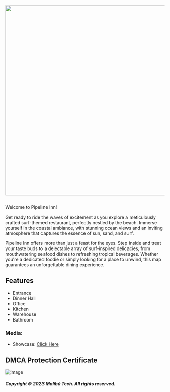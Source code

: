 <div id="header" align="center">
  <img src="https://cdn.discordapp.com/attachments/1036244419881476106/1145738722147569684/Thumbnail_Youtube_Pipeline_INN.png" width="600"/>
</div>

##
Welcome to Pipeline Inn!

Get ready to ride the waves of excitement as you explore a meticulously crafted surf-themed restaurant, perfectly nestled by the beach. Immerse yourself in the coastal ambiance, with stunning ocean views and an inviting atmosphere that captures the essence of sun, sand, and surf.

Pipeline Inn offers more than just a feast for the eyes. Step inside and treat your taste buds to a delectable array of surf-inspired delicacies, from mouthwatering seafood dishes to refreshing tropical beverages. Whether you're a dedicated foodie or simply looking for a place to unwind, this map guarantees an unforgettable dining experience.

## Features

- Entrance
- Dinner Hall
- Office
- Kitchen
- Warehouse
- Bathroom

### Media:
- Showcase:  [Click Here](https://www.youtube.com/watch?v=W_S8sB92VWc)

## DMCA Protection Certificate
![image](https://cdn.discordapp.com/attachments/1045063739738705940/1141766708852437072/image.png)

##### Copyright © 2023 Malibú Tech. All rights reserved.

